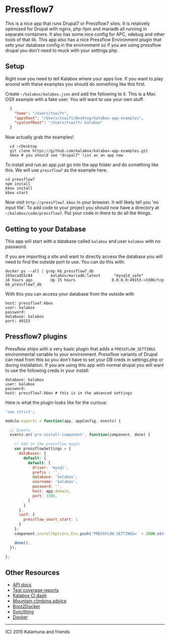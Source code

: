 Pressflow7
===================

This is a nice app that runs Drupal7 or Pressflow7 sites. It is relatively optimized for Drupal with nginx, php-fpm and mariadb all running in separate containers.
It also has some nice config for APC, xdebug and other tools of that ilk. This app also has a nice Pressflow Environment plugin that sets your database config in the
environment so if you are using pressflow drupal you don't need to muck with your settings.php.

## Setup

Right now you need to tell Kalabox where your apps live. If you want to play around with these examples you should do something like this first.

Create `~/kalabox/kalabox.json` and add the following to it. This is a Mac OSX example with a fake user. You will want to use your own stuff.

```json
  {
    "home": "/Users/tswift",
    "appsRoot": "/Users/tswift/Desktop/kalabox-app-examples",
    "sysConfRoot": "/Users/tswift/.kalabox"
  }
```

Now actually grab the examples!

```
  cd ~/Desktop
  git clone https://github.com/kalabox/kalabox-app-examples.git
  kbox # you should see "drupal7" list as an app now
```

To install and run an app just go into the app folder and do something like this. We will use `pressflow7` as the example here.

```
cd pressflow7
npm install
kbox install
kbox start
```

Now visit `http://pressflow7.kbox` in your browser. It will likely tell you 'no input file'. To add code to your project you should now have a directory
at `~/kalabox/code/pressflow7`. Put your code in there to do all the things.

## Getting to your Database

This app will start with a database called `kalabox` and user `kalabox` with no password.

If you are importing a site and want to directly access the database you will need to find the outside port to use. You can do this with:

```
docker ps --all | grep kb_pressflow7_db
393ecad55c84        kalabox/mariadb:latest      "mysqld_safe"          16 hours ago        Up 15 hours                0.0.0.0:49153->3306/tcp                                                                                kb_pressflow7_db
```

With this you can access your database from the outside with

```
host: pressflow7.kbox
user: kalabox
password:
database: kalabox
port: 49153
```

## Pressflow7 plugins

Pressflow ships with a very basic plugin that adds a `PRESSFLOW_SETTINGS` environmental variable to your environment. Pressflow variants of Drupal can read from this
so you don't have to set your DB creds in settings.php or during installation. If you are using this app with normal drupal you will want to use the following creds in your install:

```
database: kalabox
user: kalabox
password:
host: pressflow7.kbox # this is in the advanced settings
```

Here is what the plugin looks like for the curious:

```js
'use strict';

module.exports = function(app, appConfig, events) {

  // Events
  events.on('pre-install-component', function(component, done) {

    // Add in the pressflow magic
    var pressflowSettings = {
      databases: {
        default: {
          default: {
            driver: 'mysql',
            prefix : '',
            database: 'kalabox',
            username: 'kalabox',
            password: '',
            host: app.domain,
            port: 3306,
          }
        }
      },
      conf: {
        pressflow_smart_start: 1
      }
    };
    component.installOptions.Env.push('PRESSFLOW_SETTINGS=' + JSON.stringify(pressflowSettings));

    done();
  });

};

```

## Other Resources

* [API docs](http://api.kalabox.me/)
* [Test coverage reports](http://coverage.kalabox.me/)
* [Kalabox CI dash](http://ci.kalabox.me/)
* [Mountain climbing advice](https://www.youtube.com/watch?v=tkBVDh7my9Q)
* [Boot2Docker](https://github.com/boot2docker/boot2docker)
* [Syncthing](https://github.com/syncthing/syncthing)
* [Docker](https://github.com/docker/docker)

-------------------------------------------------------------------------------------
(C) 2015 Kalamuna and friends

